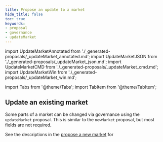 ```yaml
---
title: Propose an update to a market
hide_title: false
toc: true
keywords:
- proposal
- governance
- updateMarket
---
```


import UpdateMarketAnnotated from './_generated-proposals/_updateMarket_annotated.md';
import UpdateMarketJSON from './_generated-proposals/_updateMarket_json.md';
import UpdateMarketCMD from './_generated-proposals/_updateMarket_cmd.md';
import UpdateMarketWin from './_generated-proposals/_updateMarket_win.md';

import Tabs from '@theme/Tabs';
import TabItem from '@theme/TabItem';


## Update an existing market
Some parts of a market can be changed via governance using the `updateMarket` proposal. This is similar to the `newMarket` proposal, but most fields are not required.

See the descriptions in the [propose a new market](#propose-a-new-market) for 

<Tabs groupId="updateMarket">
  <TabItem value="annotated" label="Annotated example">
    <UpdateMarketAnnotated />
  </TabItem>
  <TabItem value="json" label="JSON example">
    <UpdateMarketJSON />
  </TabItem>
  <TabItem value="cmd" label="Linux / OSX command line">
    <UpdateMarketCMD />
  </TabItem>
  <TabItem value="win" label="Windows command line">
    <UpdateMarketWin />
  </TabItem>
</Tabs>